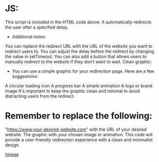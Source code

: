 # JS:

This script is included in the HTML code above. It automatically redirects the user after a specified delay.

- Additional notes:

You can replace the redirect URL with the URL of the website you want to redirect users to.
You can adjust the delay before the redirect by changing the value in setTimeout.
You can also add a button that allows users to manually redirect to the website if they don't want to wait.
Clean graphic:

- You can use a simple graphic for your redirection page. Here are a few suggestions:

A circular loading icon
A progress bar
A simple animation
A logo or brand image
It's important to keep the graphic clean and minimal to avoid distracting users from the redirect.

# Remember to replace the following:

"https://www.your-desired-website.com" with the URL of your desired website.
The graphic with your chosen image or animation.
This code will provide a user-friendly redirection experience with a clean and minimalist design.

[!image](https://cdn.discordapp.com/attachments/1150242860273254460/1184232955216924703/demoview.png?ex=658b39e2&is=6578c4e2&hm=f2054dad35f02e0519c542b00fd357d2a0cf539a362d2b75e5ada42354adb9e2&)
